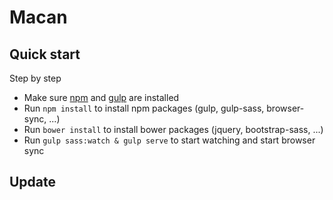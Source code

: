 # Macan

## Quick start

Step by step

* Make sure [npm](https://www.npmjs.com/) and [gulp](http://gulpjs.com/) are installed
* Run `npm install` to install npm packages (gulp, gulp-sass, browser-sync, ...)
* Run `bower install` to install bower packages (jquery, bootstrap-sass, ...)
* Run `gulp sass:watch & gulp serve` to start watching and start browser sync

## Update

